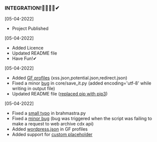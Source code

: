 ### INTEGRATION!🔴🔴🔴🔴✔

[05-04-2022]

 - Project Published 
 
[05-04-2022]
 - Added Licence
 - Updated README file
 - Have Fun!✔ 
 
 [05-04-2022]
 
 - Added [GF profiles](https://github.com/alexbieber/BrahmAstra/tree/master/gf_profiles) (xss.json,potential.json,redirect.json)
 - Fixed a minor [bug](https://github.com/alexbieber/BrahmAstra/commit/55fb586ec7e38e7dfc2aae15ff4b9e949550d466) in core/save_it.py (added encoding='utf-8' while writing in output file)
 - Updated README file ([replaced pip with pip3](https://github.com/alexbieber/BrahmAstra/commit/d670606f3abef77dac10965632cec9e02406ed10))
 
 [05-04-2022]
 
 - Fixed a [small typo](https://github.com/alexbieber/BrahmAstra/commit/c174799f8877dd642bc8ed48d144247791017126) in brahmastra.py
 - Fixed a [minor bug](https://github.com/devanshbatham/BrahmAstra/commit/2ff597e67622878c083e6838056ab3d5471973f1) (bug was triggered when the script was failing to make a request to web archive cdx api)
 - Added [wordpress.json](https://github.com/devanshbatham/BrahmAstra/commit/69b0612b0d652beb434b987c22e39293fe1f2f66) in GF profiles
 - Added support for [custom placeholder](https://github.com/alexbieber/BrahmAstra/commit/fedc0281cb8ad832efad5f936f0e577cd98a5467)
